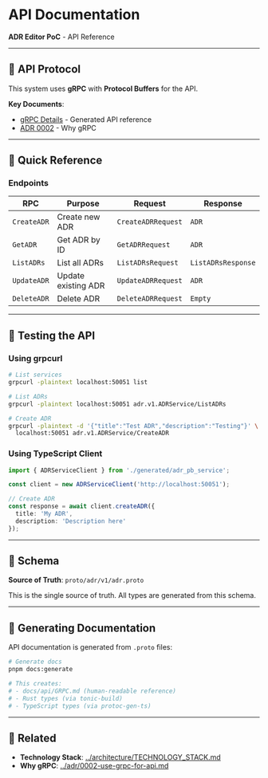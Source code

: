 # API Documentation

**ADR Editor PoC** - API Reference

---

## 📡 API Protocol

This system uses **gRPC** with **Protocol Buffers** for the API.

**Key Documents**:
- [gRPC Details](./GRPC.md) - Generated API reference
- [ADR 0002](../adr/0002-use-grpc-for-api.md) - Why gRPC

---

## 🎯 Quick Reference

### Endpoints

| RPC | Purpose | Request | Response |
|-----|---------|---------|----------|
| `CreateADR` | Create new ADR | `CreateADRRequest` | `ADR` |
| `GetADR` | Get ADR by ID | `GetADRRequest` | `ADR` |
| `ListADRs` | List all ADRs | `ListADRsRequest` | `ListADRsResponse` |
| `UpdateADR` | Update existing ADR | `UpdateADRRequest` | `ADR` |
| `DeleteADR` | Delete ADR | `DeleteADRRequest` | `Empty` |

---

## 🔧 Testing the API

### Using grpcurl

```bash
# List services
grpcurl -plaintext localhost:50051 list

# List ADRs
grpcurl -plaintext localhost:50051 adr.v1.ADRService/ListADRs

# Create ADR
grpcurl -plaintext -d '{"title":"Test ADR","description":"Testing"}' \
  localhost:50051 adr.v1.ADRService/CreateADR
```

### Using TypeScript Client

```typescript
import { ADRServiceClient } from './generated/adr_pb_service';

const client = new ADRServiceClient('http://localhost:50051');

// Create ADR
const response = await client.createADR({
  title: 'My ADR',
  description: 'Description here'
});
```

---

## 📝 Schema

**Source of Truth**: `proto/adr/v1/adr.proto`

This is the single source of truth. All types are generated from this schema.

---

## 🔄 Generating Documentation

API documentation is generated from `.proto` files:

```bash
# Generate docs
pnpm docs:generate

# This creates:
# - docs/api/GRPC.md (human-readable reference)
# - Rust types (via tonic-build)
# - TypeScript types (via protoc-gen-ts)
```

---

## 🔗 Related

- **Technology Stack**: [../architecture/TECHNOLOGY_STACK.md](../architecture/TECHNOLOGY_STACK.md)
- **Why gRPC**: [../adr/0002-use-grpc-for-api.md](../adr/0002-use-grpc-for-api.md)
